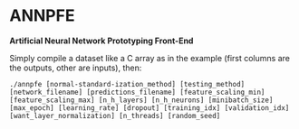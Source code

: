 # ANNPFE
<b>Artificial Neural Network Prototyping Front-End</b>

Simply compile a dataset like a C array as in the example (first columns are the outputs, other are inputs), then:
  
<code>./annpfe [normal-standard-ization_method] [testing_method] [network_filename] [predictions_filename] [feature_scaling_min] [feature_scaling_max] [n_h_layers] [n_h_neurons] [minibatch_size] [max_epoch] [learning_rate] [dropout] [training_idx] [validation_idx] [want_layer_normalization] [n_threads] [random_seed]</code>
